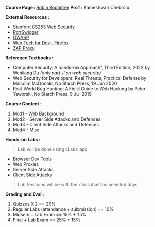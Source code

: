 **Course Page :** [Robin Bodhitree](https://robin.bodhi.cse.iitb.ac.in/courseware/course/61/content/multimedia/coursecontent)
**Prof :** Kameshwari Chebrolu

**External Resources :** 
- [Stanford CS253 Web Security](https://web.stanford.edu/class/cs253/)
- [PortSwigger](https://portswigger.net/web-security/all-materials)
- [OWASP](https://owasp.org/www-community/attacks/)
- [Web Tech for Dev - Firefox](https://developer.mozilla.org/en-US/docs/Web)
- [ZAP Proxy](https://www.zaproxy.org/docs/)

**Reference Textbooks :**
- Computer Security: A hands-on Approach”, Third Edition, 2022 by Wenliang Du *(only part-II on web security)* 
- Web Security for Developers: Real Threats,  Practical Defense by Malcolm McDonald, No Starch Press, 19 Jun 2020  
- Real-World Bug Hunting: A Field Guide to Web  Hacking by Peter Yaworski, No Starch Press, 9 Jul 2019

**Course Content :**
1. Mod1 - Web Background
2. Mod2 - Server Side Attacks and Defences
3. Mod3 - Client Side Attacks and Defences
4. Mod4 - Misc.

**Hands-on Labs :**
> Lab will be done using cLabs app
- Browser Dev Tools
- Web Proxies
- Server Side Attacks
- Client Side Attacks

> Lab Sessions will be with the class itself on selected days


**Grading and Eval :**
1. Quizzes X 2  == 20%
2. Regular Labs (attendance + submission) == 10%
3. Midsem + Lab Exam == 15% + 15%
4. Final + Lab Exam == 25% + 15%